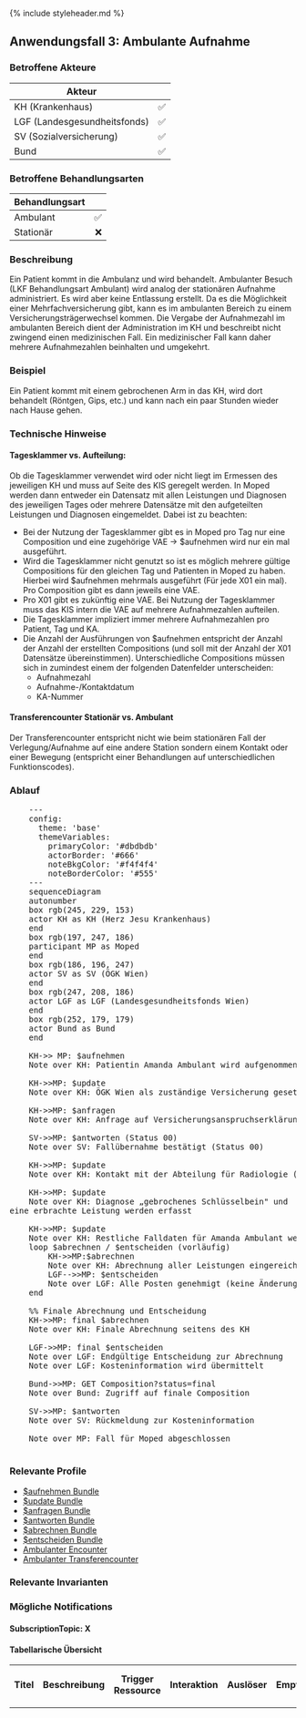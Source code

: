 {% include styleheader.md %}

## Anwendungsfall 3: Ambulante Aufnahme

### Betroffene Akteure

| Akteur            |  |
|-------------------|--------------:|
| KH (Krankenhaus)  |      ✅ |
| LGF (Landesgesundheitsfonds) |  ✅  |
| SV (Sozialversicherung)      |  ✅  |
| Bund            |  ✅  |

### Betroffene Behandlungsarten

| Behandlungsart| |
|-----------|----:|
| Ambulant  |  ✅  |
| Stationär |  ❌  |


### Beschreibung
Ein Patient kommt in die Ambulanz und wird behandelt. Ambulanter Besuch (LKF Behandlungsart Ambulant) wird analog der stationären Aufnahme administriert. Es wird aber keine Entlassung erstellt. Da es die Möglichkeit einer Mehrfachversicherung gibt, kann es im ambulanten Bereich zu einem Versicherungsträgerwechsel kommen. Die Vergabe der Aufnahmezahl im ambulanten Bereich dient der Administration im KH und beschreibt nicht zwingend einen medizinischen Fall. Ein medizinischer Fall kann daher mehrere Aufnahmezahlen beinhalten und umgekehrt.

### Beispiel
Ein Patient kommt mit einem gebrochenen Arm in das KH, wird dort behandelt (Röntgen, Gips, etc.) und kann nach ein paar Stunden wieder nach Hause gehen.

### Technische Hinweise
#### Tagesklammer vs. Aufteilung:
Ob die Tagesklammer verwendet wird oder nicht liegt im Ermessen des jeweiligen KH und muss auf Seite des KIS geregelt werden. In Moped werden dann entweder ein Datensatz mit allen Leistungen und Diagnosen des jeweiligen Tages oder mehrere Datensätze mit den aufgeteilten Leistungen und Diagnosen eingemeldet. Dabei ist zu beachten:
- Bei der Nutzung der Tagesklammer gibt es in Moped pro Tag nur eine Composition und eine zugehörige VAE -> $aufnehmen wird nur ein mal ausgeführt.
- Wird die Tagesklammer nicht genutzt so ist es möglich mehrere gültige Compositions für den gleichen Tag und Patienten in Moped zu haben. Hierbei wird $aufnehmen mehrmals ausgeführt (Für jede X01 ein mal). Pro Composition gibt es dann jeweils eine VAE.
- Pro X01 gibt es zukünftig eine VAE. Bei Nutzung der Tagesklammer muss das KIS intern die VAE auf mehrere Aufnahmezahlen aufteilen.  
- Die Tagesklammer impliziert immer mehrere Aufnahmezahlen pro Patient, Tag und KA.
- Die Anzahl der Ausführungen von $aufnehmen entspricht der Anzahl der Anzahl der erstellten Compositions (und soll mit der Anzahl der X01 Datensätze übereinstimmen). Unterschiedliche Compositions müssen sich in zumindest einem der folgenden Datenfelder unterscheiden: 
    - Aufnahmezahl
    - Aufnahme-/Kontaktdatum
    - KA-Nummer

#### Transferencounter Stationär vs. Ambulant
Der Transferencounter entspricht nicht wie beim stationären Fall der Verlegung/Aufnahme auf eine andere Station sondern einem Kontakt oder einer Bewegung (entspricht einer Behandlungen auf unterschiedlichen Funktionscodes).

### Ablauf 
<pre class="mermaid">
    ---
    config:
      theme: 'base'
      themeVariables:
        primaryColor: '#dbdbdb'         
        actorBorder: '#666'
        noteBkgColor: '#f4f4f4'
        noteBorderColor: '#555'
    ---
    sequenceDiagram
    autonumber
    box rgb(245, 229, 153)
    actor KH as KH (Herz Jesu Krankenhaus)
    end
    box rgb(197, 247, 186)
    participant MP as Moped
    end
    box rgb(186, 196, 247)
    actor SV as SV (ÖGK Wien)
    end
    box rgb(247, 208, 186)
    actor LGF as LGF (Landesgesundheitsfonds Wien)
    end
    box rgb(252, 179, 179) 
    actor Bund as Bund 
    end

    KH->> MP: $aufnehmen
    Note over KH: Patientin Amanda Ambulant wird aufgenommen

    KH->>MP: $update
    Note over KH: ÖGK Wien als zuständige Versicherung gesetzt

    KH->>MP: $anfragen
    Note over KH: Anfrage auf Versicherungsanspruchserklärung 

    SV->>MP: $antworten (Status 00)
    Note over SV: Fallübernahme bestätigt (Status 00) 

    KH->>MP: $update
    Note over KH: Kontakt mit der Abteilung für Radiologie (Röntgen)

    KH->>MP: $update
    Note over KH: Diagnose „gebrochenes Schlüsselbein" und <br/>eine erbrachte Leistung werden erfasst 

    KH->>MP: $update
    Note over KH: Restliche Falldaten für Amanda Ambulant werden ergänzt
    loop $abrechnen / $entscheiden (vorläufig)
        KH->>MP:$abrechnen 
        Note over KH: Abrechnung aller Leistungen eingereicht
        LGF-->>MP: $entscheiden 
        Note over LGF: Alle Posten genehmigt (keine Änderungen)
    end

    %% Finale Abrechnung und Entscheidung
    KH->>MP: final $abrechnen 
    Note over KH: Finale Abrechnung seitens des KH

    LGF->>MP: final $entscheiden
    Note over LGF: Endgültige Entscheidung zur Abrechnung 
    Note over LGF: Kosteninformation wird übermittelt 

    Bund->>MP: GET Composition?status=final
    Note over Bund: Zugriff auf finale Composition 

    SV->>MP: $antworten
    Note over SV: Rückmeldung zur Kosteninformation

    Note over MP: Fall für Moped abgeschlossen

</pre>

### Relevante Profile
- [$aufnehmen Bundle](StructureDefinition-MopedAufnehmenBundleKH.html)
- [$update Bundle](StructureDefinition-MopedUpdateBundleKH.html)
- [$anfragen Bundle](StructureDefinition-MopedAnfragenBundleKH.html)
- [$antworten Bundle](StructureDefinition-MopedAntwortenBundleSV.html)
- [$abrechnen Bundle](StructureDefinition-MopedAbrechnenBundleKH.html)
- [$entscheiden Bundle](StructureDefinition-MopedEntscheidenLGFBundle.html)
- [Ambulanter Encounter](StructureDefinition-MopedEncounterA.html)
- [Ambulanter Transferencounter](StructureDefinition-MopedTransferEncounterA.html)

### Relevante Invarianten

### Mögliche Notifications

#### SubscriptionTopic: X 

#### Tabellarische Übersicht

<table class="table-responsive">
  <tr>
    <th>Titel</th>
    <th>Beschreibung</th>
    <th>Trigger Ressource</th>
    <th>Interaktion</th>
    <th>Auslöser</th>
    <th>Empfänger</th>
    <th>Beschreibung zusätzlicher Bedingungen</th>
    <th>Relevantes Feld</th>
    <th>Bedingung</th>
  </tr>
  <tr>
    <td></td>
    <td></td>
    <td></td>
    <td></td>
    <td></td>
    <td></td>
    <td></td>
    <td></td>
    <td></td>
  </tr>
</table>